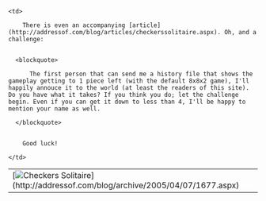 <table>
  <tr>
    <td>
      [<img alt="Checkers Solitaire" src="http://www.addressof.com/articles/checkerssolitaire_v0.1.jpg" border="0" />](http://addressof.com/blog/archive/2005/04/07/1677.aspx)
    </td>

    <td>

        There is even an accompanying [article](http://addressof.com/blog/articles/checkerssolitaire.aspx). Oh, and a challenge:


      <blockquote>

          The first person that can send me a history file that shows the gameplay getting to 1 piece left (with the default 8x8x2 game), I'll happily annouce it to the world (at least the readers of this site). Do you have what it takes? If you think you do; let the challenge begin. Even if you can get it down to less than 4, I'll be happy to mention your name as well.

      </blockquote>


        Good luck!

    </td>
  </tr>
</table>